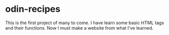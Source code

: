 # odin-recipes
This is the first project of many to come. I have learn some basic HTML tags and their functions. Now I must make a website from what I've learned.